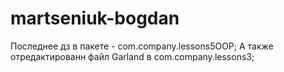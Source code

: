 # martseniuk-bogdan
Последнее дз в пакете -  com.company.lessons5OOP;
А также отредактированн файл Garland в com.company.lessons3;
